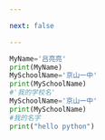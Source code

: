 ```yaml
---

next: false

---
```




<BlogInfo id="460"/>

```python
MyName='吕亮亮'
print(MyName)
MySchoolName='京山一中'
print(MySchoolName)
#'我的学校名'
MySchoolName='京山一中'
print(MySchoolName)
#我的名字
print("hello python")
```



<ActionBox />
